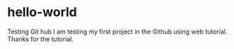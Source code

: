# hello-world
Testing Git hub
I am testing my first project in the Github using web tutorial.
Thanks for the tutorial.
